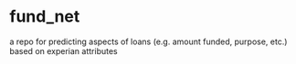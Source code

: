 # fund_net
a repo for predicting aspects of loans (e.g. amount funded, purpose, etc.) based on experian attributes
